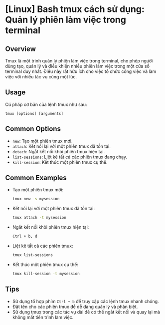 # [Linux] Bash tmux cách sử dụng: Quản lý phiên làm việc trong terminal

## Overview
Tmux là một trình quản lý phiên làm việc trong terminal, cho phép người dùng tạo, quản lý và điều khiển nhiều phiên làm việc trong một cửa sổ terminal duy nhất. Điều này rất hữu ích cho việc tổ chức công việc và làm việc với nhiều tác vụ cùng một lúc.

## Usage
Cú pháp cơ bản của lệnh tmux như sau:
```
tmux [options] [arguments]
```

## Common Options
- `new`: Tạo một phiên tmux mới.
- `attach`: Kết nối lại với một phiên tmux đã tồn tại.
- `detach`: Ngắt kết nối khỏi phiên tmux hiện tại.
- `list-sessions`: Liệt kê tất cả các phiên tmux đang chạy.
- `kill-session`: Kết thúc một phiên tmux cụ thể.

## Common Examples
- Tạo một phiên tmux mới:
  ```bash
  tmux new -s mysession
  ```
- Kết nối lại với một phiên tmux đã tồn tại:
  ```bash
  tmux attach -t mysession
  ```
- Ngắt kết nối khỏi phiên tmux hiện tại:
  ```bash
  Ctrl + b, d
  ```
- Liệt kê tất cả các phiên tmux:
  ```bash
  tmux list-sessions
  ```
- Kết thúc một phiên tmux cụ thể:
  ```bash
  tmux kill-session -t mysession
  ```

## Tips
- Sử dụng tổ hợp phím `Ctrl + b` để truy cập các lệnh tmux nhanh chóng.
- Đặt tên cho các phiên tmux để dễ dàng quản lý và phân biệt.
- Sử dụng tmux trong các tác vụ dài để có thể ngắt kết nối và quay lại mà không mất tiến trình làm việc.